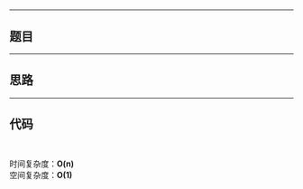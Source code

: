 # [](https://leetcode.cn/problemset/all/)

---

## 题目




---

## 思路




---

## 代码

```C++



```

时间复杂度：**O(n)**  
空间复杂度：**O(1)**
